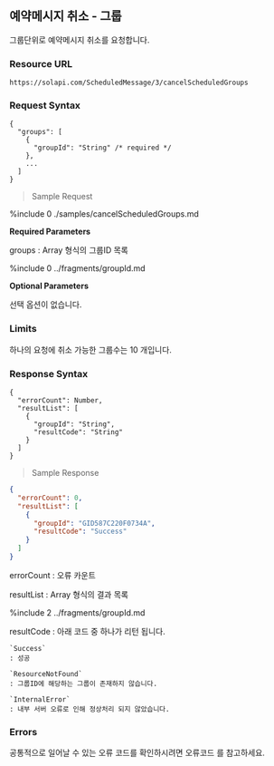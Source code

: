 ## 예약메시지 취소 - 그룹

그룹단위로 예약메시지 취소를 요청합니다.

### Resource URL

`https://solapi.com/ScheduledMessage/3/cancelScheduledGroups`

### Request Syntax

```syntax
{
  "groups": [
    {
      "groupId": "String" /* required */
    },
    ...
  ]
}
```

> Sample Request

%include 0 ./samples/cancelScheduledGroups.md

**Required Parameters**

groups
: Array 형식의 그룹ID 목록

%include 0 ../fragments/groupId.md

**Optional Parameters**

선택 옵션이 없습니다.

### Limits

하나의 요청에 취소 가능한 그룹수는 10 개입니다.

### Response Syntax

```syntax
{
  "errorCount": Number,
  "resultList": [
    {
      "groupId": "String",
      "resultCode": "String"
    }
  ]
}
```

> Sample Response

```json
{
  "errorCount": 0,
  "resultList": [
    {
      "groupId": "GID587C220F0734A",
      "resultCode": "Success"
    }
  ]
}
```

errorCount
: 오류 카운트

resultList
: Array 형식의 결과 목록

%include 2 ../fragments/groupId.md

  resultCode
  : 아래 코드 중 하나가 리턴 됩니다.

    `Success`
    : 성공

    `ResourceNotFound`
    : 그룹ID에 해당하는 그룹이 존재하지 않습니다.

    `InternalError`
    : 내부 서버 오류로 인해 정상처리 되지 않았습니다.

### Errors

공통적으로 일어날 수 있는 오류 코드를 확인하시려면 오류코드 를 참고하세요.
